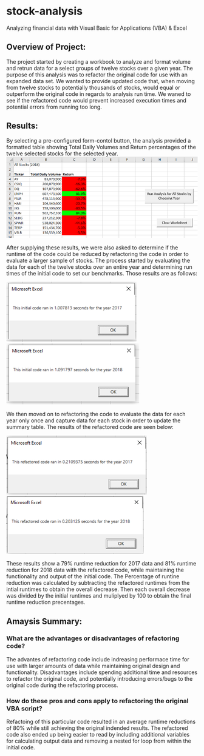 # stock-analysis
Analyzing financial data with Visual Basic for Applications (VBA) & Excel
## Overview of Project: 
The project started by creating a workbook to analyze and format volume and retrun data for a select groups of twelve stocks over a given year. The purpose of this analysis was to refactor the original code for use with an expanded data set. We wanted to provide updated code that, when moving from twelve stocks to potentially thousands of stocks, would equal or outperform the original code in regards to analysis run time. We waned to see if the refactored code would prevent increased execution times and potential errors from running too long.
## Results: 
By selecting a pre-configured form-contol button, the analysis provided a formatted table showing Total Daily Volumes and Return percentages of the twelve selected stocks for the selected year.
![Workbook image](https://github.com/jmueller187/stock-analysis/blob/main/Resources/AllStocksAnalysisImage.png)

After supplying these results, we were also asked to determine if the runtime of the code could be reduced by refactoring the code in order to evaluate a larger sample of stocks.
The process started by evaluating the data for each of the twelve stocks over an entire year and determining run times of the initial code to set our benchmarks. Those results are as follows:

![Initial runtime for 2017](https://github.com/jmueller187/stock-analysis/blob/main/Resources/InitialTimeAnalysis2017.png)
![Initial runtime for 2018](https://github.com/jmueller187/stock-analysis/blob/main/Resources/InitialTimeAnalysis2018.png)

We then moved on to refactoring the code to evaluate the data for each year only once and capture data for each stock in order to update the summary table. The results of the refactored code are seen below:

![Refactored runtime for 2017](https://github.com/jmueller187/stock-analysis/blob/main/Resources/VBA_Challenge_2017.png)
![Refactored runtime for 2018](https://github.com/jmueller187/stock-analysis/blob/main/Resources/VBA_Challenge_2018.png)

These results show a 79% runtime reduction for 2017 data and 81% runtime reduction for 2018 data with the refactored code, while maintaining the functionality and output of the initial code.
The Percentage of runtine reduction was calculated by subtracting the refactored runtimes from the intial runtimes to obtain the overall decrease. Then each overall decrease was divided by the initial runtimes and muliplyed by 100 to obtain the final runtime reduction precentages.
## Amaysis Summary:
### What are the advantages or disadvantages of refactoring code?
The advantes of refactoring code include indreasing performace time for use with larger amounts of data while maintaining original design and functionality. Disadvantages include spending additional time and resources to refactor the original code, and potentially introducing errors/bugs to the original code during the refactoring process.
### How do these pros and cons apply to refactoring the original VBA script?
Refactoing of this particular code resulted in an average runtime reductions of 80% while still achieving the original indended results. The refactored code also ended up being easier to read by including additional variables for calculating output data and removing a nested for loop from within the initial code.
